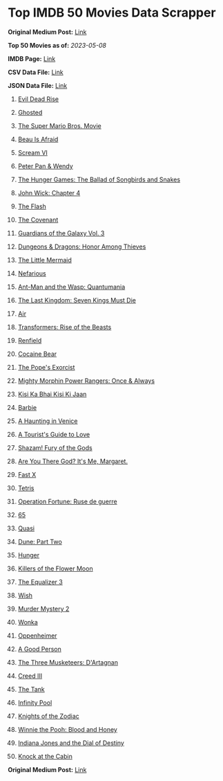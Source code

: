 # Top IMDB 50 Movies Data Scrapper

**Original Medium Post:** [Link](https://medium.com/@nishantsahoo/which-movie-should-i-watch-5c83a3c0f5b1) 

**Top 50 Movies as of:** _2023-05-08_

**IMDB Page:** [Link](http://www.imdb.com/search/title?release_date=2023,2023&title_type=feature)

**CSV Data File:** [Link](/Data/data.csv)

**JSON Data File:** [Link](/Data/data.json)

1. [Evil Dead Rise](https://www.imdb.com/title/tt13345606/?ref_=adv_li_tt)

2. [Ghosted](https://www.imdb.com/title/tt15326988/?ref_=adv_li_tt)

3. [The Super Mario Bros. Movie](https://www.imdb.com/title/tt6718170/?ref_=adv_li_tt)

4. [Beau Is Afraid](https://www.imdb.com/title/tt13521006/?ref_=adv_li_tt)

5. [Scream VI](https://www.imdb.com/title/tt17663992/?ref_=adv_li_tt)

6. [Peter Pan & Wendy](https://www.imdb.com/title/tt5635026/?ref_=adv_li_tt)

7. [The Hunger Games: The Ballad of Songbirds and Snakes](https://www.imdb.com/title/tt10545296/?ref_=adv_li_tt)

8. [John Wick: Chapter 4](https://www.imdb.com/title/tt10366206/?ref_=adv_li_tt)

9. [The Flash](https://www.imdb.com/title/tt0439572/?ref_=adv_li_tt)

10. [The Covenant](https://www.imdb.com/title/tt4873118/?ref_=adv_li_tt)

11. [Guardians of the Galaxy Vol. 3](https://www.imdb.com/title/tt6791350/?ref_=adv_li_tt)

12. [Dungeons & Dragons: Honor Among Thieves](https://www.imdb.com/title/tt2906216/?ref_=adv_li_tt)

13. [The Little Mermaid](https://www.imdb.com/title/tt5971474/?ref_=adv_li_tt)

14. [Nefarious](https://www.imdb.com/title/tt14537248/?ref_=adv_li_tt)

15. [Ant-Man and the Wasp: Quantumania](https://www.imdb.com/title/tt10954600/?ref_=adv_li_tt)

16. [The Last Kingdom: Seven Kings Must Die](https://www.imdb.com/title/tt15767808/?ref_=adv_li_tt)

17. [Air](https://www.imdb.com/title/tt16419074/?ref_=adv_li_tt)

18. [Transformers: Rise of the Beasts](https://www.imdb.com/title/tt5090568/?ref_=adv_li_tt)

19. [Renfield](https://www.imdb.com/title/tt11358390/?ref_=adv_li_tt)

20. [Cocaine Bear](https://www.imdb.com/title/tt14209916/?ref_=adv_li_tt)

21. [The Pope's Exorcist](https://www.imdb.com/title/tt13375076/?ref_=adv_li_tt)

22. [Mighty Morphin Power Rangers: Once & Always](https://www.imdb.com/title/tt23219684/?ref_=adv_li_tt)

23. [Kisi Ka Bhai Kisi Ki Jaan](https://www.imdb.com/title/tt3679040/?ref_=adv_li_tt)

24. [Barbie](https://www.imdb.com/title/tt1517268/?ref_=adv_li_tt)

25. [A Haunting in Venice](https://www.imdb.com/title/tt22687790/?ref_=adv_li_tt)

26. [A Tourist's Guide to Love](https://www.imdb.com/title/tt20115096/?ref_=adv_li_tt)

27. [Shazam! Fury of the Gods](https://www.imdb.com/title/tt10151854/?ref_=adv_li_tt)

28. [Are You There God? It's Me, Margaret.](https://www.imdb.com/title/tt9185206/?ref_=adv_li_tt)

29. [Fast X](https://www.imdb.com/title/tt5433140/?ref_=adv_li_tt)

30. [Tetris](https://www.imdb.com/title/tt12758060/?ref_=adv_li_tt)

31. [Operation Fortune: Ruse de guerre](https://www.imdb.com/title/tt7985704/?ref_=adv_li_tt)

32. [65](https://www.imdb.com/title/tt12261776/?ref_=adv_li_tt)

33. [Quasi](https://www.imdb.com/title/tt1609497/?ref_=adv_li_tt)

34. [Dune: Part Two](https://www.imdb.com/title/tt15239678/?ref_=adv_li_tt)

35. [Hunger](https://www.imdb.com/title/tt22695402/?ref_=adv_li_tt)

36. [Killers of the Flower Moon](https://www.imdb.com/title/tt5537002/?ref_=adv_li_tt)

37. [The Equalizer 3](https://www.imdb.com/title/tt17024450/?ref_=adv_li_tt)

38. [Wish](https://www.imdb.com/title/tt11304740/?ref_=adv_li_tt)

39. [Murder Mystery 2](https://www.imdb.com/title/tt15255288/?ref_=adv_li_tt)

40. [Wonka](https://www.imdb.com/title/tt6166392/?ref_=adv_li_tt)

41. [Oppenheimer](https://www.imdb.com/title/tt15398776/?ref_=adv_li_tt)

42. [A Good Person](https://www.imdb.com/title/tt14153080/?ref_=adv_li_tt)

43. [The Three Musketeers: D'Artagnan](https://www.imdb.com/title/tt12672536/?ref_=adv_li_tt)

44. [Creed III](https://www.imdb.com/title/tt11145118/?ref_=adv_li_tt)

45. [The Tank](https://www.imdb.com/title/tt14687418/?ref_=adv_li_tt)

46. [Infinity Pool](https://www.imdb.com/title/tt10365998/?ref_=adv_li_tt)

47. [Knights of the Zodiac](https://www.imdb.com/title/tt6528290/?ref_=adv_li_tt)

48. [Winnie the Pooh: Blood and Honey](https://www.imdb.com/title/tt19623240/?ref_=adv_li_tt)

49. [Indiana Jones and the Dial of Destiny](https://www.imdb.com/title/tt1462764/?ref_=adv_li_tt)

50. [Knock at the Cabin](https://www.imdb.com/title/tt15679400/?ref_=adv_li_tt)

**Original Medium Post:** [Link](https://medium.com/@nishantsahoo/which-movie-should-i-watch-5c83a3c0f5b1) 
